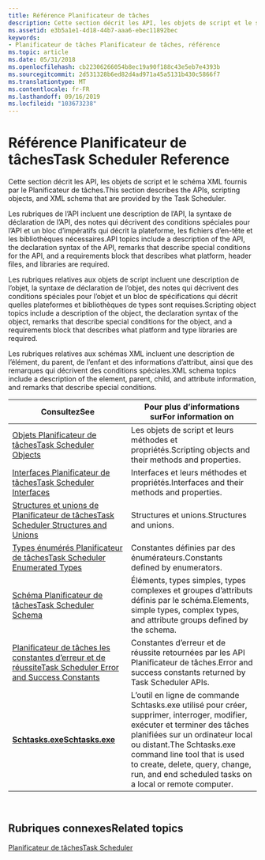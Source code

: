 ```yaml
---
title: Référence Planificateur de tâches
description: Cette section décrit les API, les objets de script et le schéma XML fournis par le Planificateur de tâches.
ms.assetid: e3b5a1e1-4d18-44b7-aaa6-ebec11892bec
keywords:
- Planificateur de tâches Planificateur de tâches, référence
ms.topic: article
ms.date: 05/31/2018
ms.openlocfilehash: cb22306266054b8ec19a90f188c43e5eb7e4393b
ms.sourcegitcommit: 2d531328b6ed82d4ad971a45a5131b430c5866f7
ms.translationtype: MT
ms.contentlocale: fr-FR
ms.lasthandoff: 09/16/2019
ms.locfileid: "103673238"
---
```

# <a name="task-scheduler-reference"></a><span data-ttu-id="2edbc-104">Référence Planificateur de tâches</span><span class="sxs-lookup"><span data-stu-id="2edbc-104">Task Scheduler Reference</span></span>

<span data-ttu-id="2edbc-105">Cette section décrit les API, les objets de script et le schéma XML fournis par le Planificateur de tâches.</span><span class="sxs-lookup"><span data-stu-id="2edbc-105">This section describes the APIs, scripting objects, and XML schema that are provided by the Task Scheduler.</span></span>

<span data-ttu-id="2edbc-106">Les rubriques de l’API incluent une description de l’API, la syntaxe de déclaration de l’API, des notes qui décrivent des conditions spéciales pour l’API et un bloc d’impératifs qui décrit la plateforme, les fichiers d’en-tête et les bibliothèques nécessaires.</span><span class="sxs-lookup"><span data-stu-id="2edbc-106">API topics include a description of the API, the declaration syntax of the API, remarks that describe special conditions for the API, and a requirements block that describes what platform, header files, and libraries are required.</span></span>

<span data-ttu-id="2edbc-107">Les rubriques relatives aux objets de script incluent une description de l’objet, la syntaxe de déclaration de l’objet, des notes qui décrivent des conditions spéciales pour l’objet et un bloc de spécifications qui décrit quelles plateformes et bibliothèques de types sont requises.</span><span class="sxs-lookup"><span data-stu-id="2edbc-107">Scripting object topics include a description of the object, the declaration syntax of the object, remarks that describe special conditions for the object, and a requirements block that describes what platform and type libraries are required.</span></span>

<span data-ttu-id="2edbc-108">Les rubriques relatives aux schémas XML incluent une description de l’élément, du parent, de l’enfant et des informations d’attribut, ainsi que des remarques qui décrivent des conditions spéciales.</span><span class="sxs-lookup"><span data-stu-id="2edbc-108">XML schema topics include a description of the element, parent, child, and attribute information, and remarks that describe special conditions.</span></span>



| <span data-ttu-id="2edbc-109">Consultez</span><span class="sxs-lookup"><span data-stu-id="2edbc-109">See</span></span>                                                                                          | <span data-ttu-id="2edbc-110">Pour plus d’informations sur</span><span class="sxs-lookup"><span data-stu-id="2edbc-110">For information on</span></span>                                                                                                                            |
|----------------------------------------------------------------------------------------------|-----------------------------------------------------------------------------------------------------------------------------------------------|
| [<span data-ttu-id="2edbc-111">Objets Planificateur de tâches</span><span class="sxs-lookup"><span data-stu-id="2edbc-111">Task Scheduler Objects</span></span>](task-scheduler-objects.md)                                         | <span data-ttu-id="2edbc-112">Les objets de script et leurs méthodes et propriétés.</span><span class="sxs-lookup"><span data-stu-id="2edbc-112">Scripting objects and their methods and properties.</span></span>                                                                                           |
| [<span data-ttu-id="2edbc-113">Interfaces Planificateur de tâches</span><span class="sxs-lookup"><span data-stu-id="2edbc-113">Task Scheduler Interfaces</span></span>](task-scheduler-interfaces.md)                                   | <span data-ttu-id="2edbc-114">Interfaces et leurs méthodes et propriétés.</span><span class="sxs-lookup"><span data-stu-id="2edbc-114">Interfaces and their methods and properties.</span></span>                                                                                                  |
| [<span data-ttu-id="2edbc-115">Structures et unions de Planificateur de tâches</span><span class="sxs-lookup"><span data-stu-id="2edbc-115">Task Scheduler Structures and Unions</span></span>](task-scheduler-structures-and-unions.md)             | <span data-ttu-id="2edbc-116">Structures et unions.</span><span class="sxs-lookup"><span data-stu-id="2edbc-116">Structures and unions.</span></span>                                                                                                                        |
| [<span data-ttu-id="2edbc-117">Types énumérés Planificateur de tâches</span><span class="sxs-lookup"><span data-stu-id="2edbc-117">Task Scheduler Enumerated Types</span></span>](task-scheduler-enumerated-types.md)                       | <span data-ttu-id="2edbc-118">Constantes définies par des énumérateurs.</span><span class="sxs-lookup"><span data-stu-id="2edbc-118">Constants defined by enumerators.</span></span>                                                                                                             |
| [<span data-ttu-id="2edbc-119">Schéma Planificateur de tâches</span><span class="sxs-lookup"><span data-stu-id="2edbc-119">Task Scheduler Schema</span></span>](task-scheduler-schema.md)                                           | <span data-ttu-id="2edbc-120">Éléments, types simples, types complexes et groupes d’attributs définis par le schéma.</span><span class="sxs-lookup"><span data-stu-id="2edbc-120">Elements, simple types, complex types, and attribute groups defined by the schema.</span></span>                                                            |
| [<span data-ttu-id="2edbc-121">Planificateur de tâches les constantes d’erreur et de réussite</span><span class="sxs-lookup"><span data-stu-id="2edbc-121">Task Scheduler Error and Success Constants</span></span>](task-scheduler-error-and-success-constants.md) | <span data-ttu-id="2edbc-122">Constantes d’erreur et de réussite retournées par les API Planificateur de tâches.</span><span class="sxs-lookup"><span data-stu-id="2edbc-122">Error and success constants returned by Task Scheduler APIs.</span></span>                                                                                  |
| [<span data-ttu-id="2edbc-123">**Schtasks.exe**</span><span class="sxs-lookup"><span data-stu-id="2edbc-123">**Schtasks.exe**</span></span>](schtasks.md)                                                             | <span data-ttu-id="2edbc-124">L’outil en ligne de commande Schtasks.exe utilisé pour créer, supprimer, interroger, modifier, exécuter et terminer des tâches planifiées sur un ordinateur local ou distant.</span><span class="sxs-lookup"><span data-stu-id="2edbc-124">The Schtasks.exe command line tool that is used to create, delete, query, change, run, and end scheduled tasks on a local or remote computer.</span></span> |



 

## <a name="related-topics"></a><span data-ttu-id="2edbc-125">Rubriques connexes</span><span class="sxs-lookup"><span data-stu-id="2edbc-125">Related topics</span></span>

<dl> <dt>

[<span data-ttu-id="2edbc-126">Planificateur de tâches</span><span class="sxs-lookup"><span data-stu-id="2edbc-126">Task Scheduler</span></span>](task-scheduler-start-page.md)
</dt> </dl>

 

 




